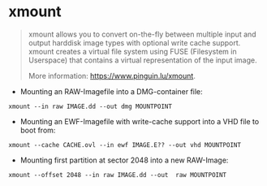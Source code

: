 # xmount

> xmount allows you to convert on-the-fly between multiple input and output harddisk image types with optional write cache support.
> xmount creates a virtual file system using FUSE (Filesystem in Userspace) that contains a virtual representation of the input image.
> 
> More information: <https://www.pinguin.lu/xmount>.


- Mounting an RAW-Imagefile into a DMG-container file:

`xmount --in raw IMAGE.dd --out dmg MOUNTPOINT`

- Mounting an EWF-Imagefile with write-cache support into a VHD file to boot from:

`xmount --cache CACHE.ovl --in ewf IMAGE.E?? --out vhd MOUNTPOINT`

- Mounting first partition at sector 2048 into a new RAW-Image:

`xmount --offset 2048 --in raw IMAGE.dd --out  raw MOUNTPOINT`
